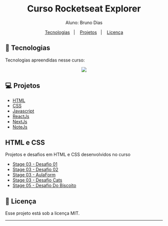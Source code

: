 <h1 align="center"> Curso Rocketseat Explorer</h1>

<p align="center">
Aluno: Bruno Dias<br>
</p>

<p align="center">
  <a href="#-tecnologias">Tecnologias</a>&nbsp;&nbsp;&nbsp;|&nbsp;&nbsp;&nbsp;
  <a href="#-projetos">Projetos</a>&nbsp;&nbsp;&nbsp;|&nbsp;&nbsp;&nbsp;
  <a href="#memo-licença">Licença</a>
</p>

## 🚀 Tecnologias

Tecnologias apreendidas nesse curso:

<p align="center">
  <a href="https://skillicons.dev">
    <img src="https://skillicons.dev/icons?i=html,css,js,react,nextjs,nodejs" />
  </a>
</p>

## 💻 Projetos

- [HTML](#html-e-css)
- [CSS](#html-e-css)
- [Javascript](#html-e-css)
- [ReactJs](#html-e-css)
- [NextJs](#html-e-css)
- [NoteJs](#html-e-css)

## HTML e CSS

<p>Projetos e desafios em HTML e CSS desenvolvidos no curso</p>

- [Stage 03 - Desafio 01](https://github.com/BrunoDias312/curso-rocketseat/tree/main/Explorer/Stege%2003/part%2001/desafio-01)
- [Stage 03 - Desafio 02](https://github.com/BrunoDias312/curso-rocketseat/tree/main/Explorer/Stege%2003/part%2001/desafio-02)
- [Stage 03 - AulaForm](https://github.com/BrunoDias312/curso-rocketseat/tree/main/Explorer/Stege%2003/part%2001/docs)
- [Stage 03 - Desafio Cats](https://github.com/BrunoDias312/curso-rocketseat/tree/main/Explorer/Stege%2003/part%2004/desafio-blog-gatos)
- [Stage 05 - Desafio Do Biscoito](https://github.com/BrunoDias312/curso-rocketseat/tree/main/Explorer/Stage%2005/part%2001/Biscoito%20da%20sorte)

## :memo: Licença

Esse projeto está sob a licença MIT.

---
